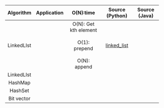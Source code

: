 |  <center>Algorithm</center> |  <center>Application</center> |  <center>O(N):time</center> |   <center>Source (Python)</center> |  <center>Source (Java)</center> |
|:--------|:--------:|--------:|--------:|--------:|
| <center>LinkedLIst</center> | <center></center> | <center>O(N): Get kth element</center> </br> <center>O(1): prepend </center></br> <center>O(N): append</center> | <center>[linked_list](https://github.com/juyoung228/Evolving_Basic/blob/master/Data_Structure/Source%20Code/Python/linked_list.ipynb)</center> | <center></center> | 
| <center>LinkedLIst</center> | <center></center> | <center></center> | <center></center> | 
| <center>HashMap</center> | <center></center> | <center></center> | <center></center> |  <center></center> | 
| <center>HashSet</center> | <center></center> | <center></center> | <center></center> |  <center></center> | 
| <center>Bit vector</center> | <center></center> | <center></center> | <center></center> |  <center></center> | 



